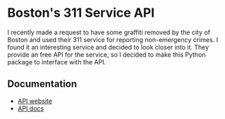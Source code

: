 # Boston's 311 Service API

I recently made a request to have some graffiti removed by the city of Boston and used their 311 service for reporting non-emergency crimes.
I found it an interesting service and  decided to look closer into it.
They provide an free API for the service, so I decided to make this Python package to interface with the API.

## Documentation

- [API website](https://mayors24.cityofboston.gov/open311)
- [API docs](http://wiki.open311.org/GeoReport_v2/)
